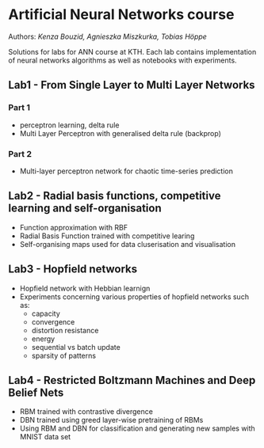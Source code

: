 # Artificial Neural Networks course
Authors: *Kenza Bouzid, Agnieszka Miszkurka, Tobias Höppe*

Solutions for labs for ANN course at KTH. Each lab contains implementation of neural networks algorithms as well as notebooks with experiments.

## Lab1 - From Single Layer to Multi Layer Networks

### Part 1
- perceptron learning, delta rule
- Multi Layer Perceptron with generalised delta rule (backprop)

### Part 2

- Multi-layer perceptron
network for chaotic time-series prediction


## Lab2 - Radial basis functions, competitive learning and self-organisation

- Function approximation with RBF
- Radial Basis Function trained with competitive learing
- Self-organising maps used for data cluserisation and visualisation  

## Lab3 - Hopfield networks

- Hopfield network with Hebbian learnign  
- Experiments concerning various properties of hopfield networks such as:
  - capacity
  - convergence
  - distortion resistance
  - energy 
  - sequential vs batch update
  - sparsity of patterns

## Lab4 - Restricted Boltzmann Machines and Deep Belief Nets

- RBM trained with contrastive divergence
- DBN trained using greed layer-wise pretraining of RBMs
- Using RBM and DBN for classification and generating new samples with MNIST data set
